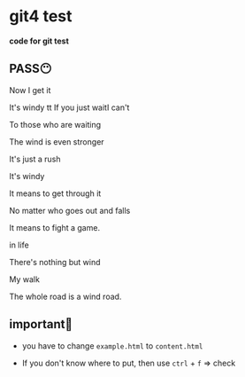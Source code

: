 # git4 test

**code for git test**

**PASS😶**
---

Now I get it

It's windy
tt
If you just waitI can't

To those who are waiting

The wind is even stronger

It's just a rush

It's windy

It means to get through it

No matter who goes out and falls

It means to fight a game.

in life

There's nothing but wind

My walk

The whole road is a wind road.


**important🧐**
---
- you have to change `example.html` to  `content.html`

- If you don't know where to put, then use `ctrl` + `f` => check

